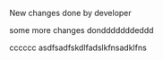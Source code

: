 New changes done by developer

some more changes dondddddddeddd


cccccc
asdfsadfskdlfadslkfnsadklfns
